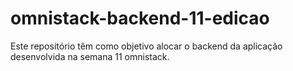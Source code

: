 # omnistack-backend-11-edicao
Este repositório têm como objetivo alocar o backend da aplicação desenvolvida na semana 11 omnistack.
